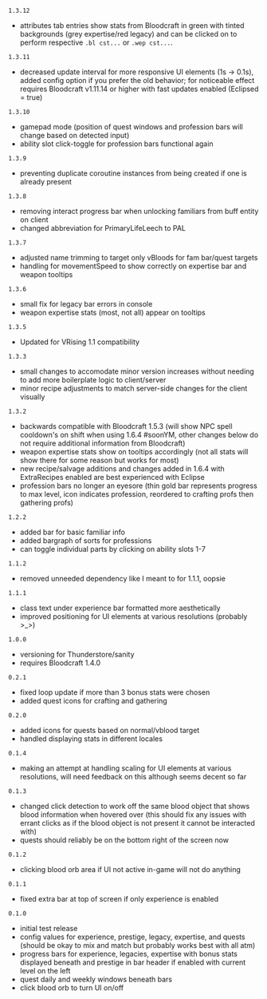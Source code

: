 `1.3.12`
- attributes tab entries show stats from Bloodcraft in green with tinted backgrounds (grey expertise/red legacy) and can be clicked on to perform respective `.bl cst...` or `.wep cst...`.

`1.3.11`
- decreased update interval for more responsive UI elements (1s -> 0.1s), added config option if you prefer the old behavior; for noticeable effect requires Bloodcraft v1.11.14 or higher with fast updates enabled (Eclipsed = true)

`1.3.10`
- gamepad mode (position of quest windows and profession bars will change based on detected input)
- ability slot click-toggle for profession bars functional again

`1.3.9`
- preventing duplicate coroutine instances from being created if one is already present

`1.3.8`
- removing interact progress bar when unlocking familiars from buff entity on client
- changed abbreviation for PrimaryLifeLeech to PAL

`1.3.7`
- adjusted name trimming to target only vBloods for fam bar/quest targets
- handling for movementSpeed to show correctly on expertise bar and weapon tooltips

`1.3.6`
- small fix for legacy bar errors in console
- weapon expertise stats (most, not all) appear on tooltips

`1.3.5`
- Updated for VRising 1.1 compatibility

`1.3.3`
- small changes to accomodate minor version increases without needing to add more boilerplate logic to client/server
- minor recipe adjustments to match server-side changes for the client visually

`1.3.2`
- backwards compatible with Bloodcraft 1.5.3 (will show NPC spell cooldown's on shift when using 1.6.4 #soonYM, other changes below do not require additional information from Bloodcraft)
- weapon expertise stats show on tooltips accordingly (not all stats will show there for some reason but works for most)
- new recipe/salvage additions and changes added in 1.6.4 with ExtraRecipes enabled are best experienced with Eclipse
- profession bars no longer an eyesore (thin gold bar represents progress to max level, icon indicates profession, reordered to crafting profs then gathering profs)

`1.2.2`
- added bar for basic familiar info
- added bargraph of sorts for professions
- can toggle individual parts by clicking on ability slots 1-7

`1.1.2`
- removed unneeded dependency like I meant to for 1.1.1, oopsie

`1.1.1`
- class text under experience bar formatted more aesthetically
- improved positioning for UI elements at various resolutions (probably >_>)

`1.0.0`
- versioning for Thunderstore/sanity
- requires Bloodcraft 1.4.0

`0.2.1`
- fixed loop update if more than 3 bonus stats were chosen
- added quest icons for crafting and gathering

`0.2.0`
- added icons for quests based on normal/vblood target
- handled displaying stats in different locales

`0.1.4`
- making an attempt at handling scaling for UI elements at various resolutions, will need feedback on this although seems decent so far

`0.1.3`
- changed click detection to work off the same blood object that shows blood information when hovered over (this should fix any issues with errant clicks as if the blood object is not present it cannot be interacted with)
- quests should reliably be on the bottom right of the screen now

`0.1.2`
- clicking blood orb area if UI not active in-game will not do anything

`0.1.1`
- fixed extra bar at top of screen if only experience is enabled

`0.1.0`
- initial test release
- config values for experience, prestige, legacy, expertise, and quests (should be okay to mix and match but probably works best with all atm)
- progress bars for experience, legacies, expertise with bonus stats displayed beneath and prestige in bar header if enabled with current level on the left
- quest daily and weekly windows beneath bars
- click blood orb to turn UI on/off
